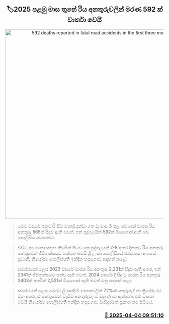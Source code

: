 <p align='center'><b><h2 align='center' title='592 deaths reported in fatal road accidents in the first three months'>🏷2025 පළමු මාස තුනේ රිය අනතුරුවලින් මරණ 592 ක් වාර්තා වෙයි</h2></b></p>
<p align='center'><img src='https://helakuru.sgp1.cdn.digitaloceanspaces.com/esana/images/lib/accident-new.jpg' width='600' alt='592 deaths reported in fatal road accidents in the first three months'></p>

> මෙම වසරේ ජනවාරි සිට මාර්තු දක්වා ගත වූ මාස 3 තුළ පමණක් මාරක රිය අනතුරු 565ක් සිදුව ඇති බවත්, ඉන් පුද්ගලයින් 592ක් මියගොස් ඇති බව පොලිසිය පවසනවා.

> විවිධ අවශ්‍යතා සඳහා නිවසින් පිටව යන පුද්ගලයන් 7-8 අතර දිනකට රිය අනතුරු හේතුවෙන් ජීවිතක්ෂයට පත්වන බවයි ශ්‍රී ලංකා පොලිසියේ රථවාහන අංශයේ ප්‍රධානී, නියෝජ්‍ය පොලිස්පති ඉන්දික හපුගොඩ සඳහන් කළේ.

> සමස්තයක් ලෙස 2023 වසරේ මාරක රිය අනතුරු 2,231ක් සිදුව ඇති අතර, ඉන් 2341ක් ජීවිතක්ෂයට පත්ව ඇති බවත්, 2024 වසරේ දී සිදු වූ මාරක රිය අනතුරු 2403ක් අතරින් 2,521ක් මියගොස් ඇති බවත් ඔහු සඳහන් කළා.

> සමස්ථයක් ලෙස මෙරට ලියාපදිංචි වාහනවලින් 72%ක් යතුරුපැදි හා ත්‍රිරෝද රථ වන අතර, ඒ හේතුවෙන් වැඩිම අනතුරුවලට මුහුණ පා ඇත්තේද එම වාහන බව‍යි නියෝජ්‍ය පොලිස්පති ඉන්දික හපුගොඩ වැඩිදුරටත් ප්‍රකාශ කර සිටියේ.



<h3 align='right'><a href='https://www.helakuru.lk/esana/p/108923/'>📅 2025-04-04 09:51:10</a></h3>
